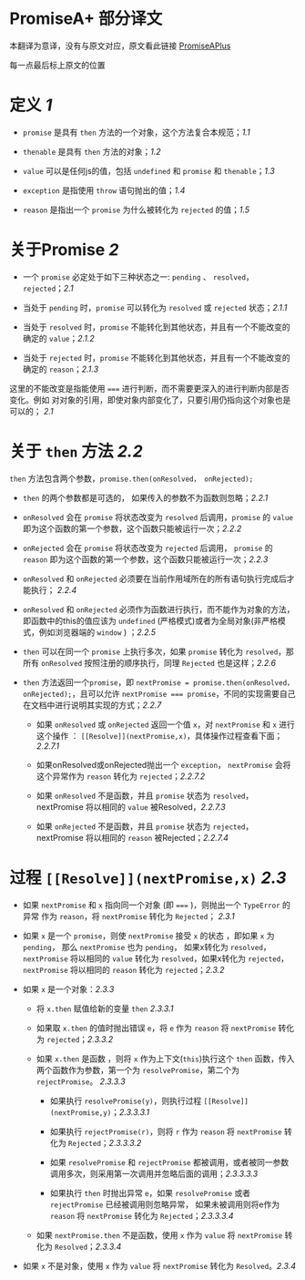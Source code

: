 # PromiseA+ 部分译文

本翻译为意译，没有与原文对应，原文看此链接 [PromiseAPlus](http://promisesaplus.com)

每一点最后标上原文的位置


# 定义 _1_

- `promise` 是具有 `then` 方法的一个对象，这个方法复合本规范；_1.1_

- `thenable` 是具有 `then` 方法的对象；_1.2_

- `value` 可以是任何js的值，包括 `undefined` 和 `promise` 和  `thenable`；_1.3_

- `exception` 是指使用 `throw` 语句抛出的值；_1.4_

- `reason` 是指出一个 `promise` 为什么被转化为 `rejected` 的值；_1.5_


# 关于Promise _2_

- 一个 `promise` 必定处于如下三种状态之一: `pending` 、 `resolved`， `rejected`；_2.1_

- 当处于 `pending` 时，`promise` 可以转化为 `resolved` 或 `rejected` 状态；_2.1.1_ 

- 当处于 `resolved` 时，`promise` 不能转化到其他状态，并且有一个不能改变的确定的 `value`；_2.1.2_ 

- 当处于 `rejected` 时，`promise` 不能转化到其他状态，并且有一个不能改变的确定的 `reason`；_2.1.3_ 

这里的不能改变是指能使用 `===` 进行判断，而不需要更深入的进行判断内部是否变化。例如 对对象的引用，即使对象内部变化了，只要引用仍指向这个对象也是可以的； _2.1_


# 关于 `then` 方法 _2.2_

`then` 方法包含两个参数，`promise.then(onResolved， onRejected);`

- `then` 的两个参数都是可选的， 如果传入的参数不为函数则忽略；_2.2.1_ 

- `onResolved` 会在 `promise` 将状态改变为 `resolved` 后调用，`promise` 的 `value` 即为这个函数的第一个参数，这个函数只能被运行一次；_2.2.2_

- `onRejected` 会在 `promise` 将状态改变为  `rejected` 后调用， `promise` 的 `reason` 即为这个函数的第一个参数，这个函数只能被运行一次；_2.2.3_

- `onResolved` 和 `onRejected` 必须要在当前作用域所在的所有语句执行完成后才能执行； _2.2.4_

- `onResolved` 和 `onRejected` 必须作为函数进行执行，而不能作为对象的方法，即函数中的this的值应该为 `undefined` (严格模式)或者为全局对象(非严格模式，例如浏览器端的 `window` ) ；_2.2.5_

- `then` 可以在同一个 `promise` 上执行多次，如果 `promise` 转化为 `resolved`，那所有 `onResolved` 按照注册的顺序执行，同理  `Rejected` 也是这样；_2.2.6_

- `then` 方法返回一个`promise`，即 `nextPromise = promise.then(onResolved， onRejected);`，且可以允许 `nextPromise === promise`，不同的实现需要自己在文档中进行说明其实现的方式；_2.2.7_
 
	- 如果 `onResolved` 或 `onRejected` 返回一个值 `x`，对 `nextPromise` 和 `x` 进行这个操作 ： `[[Resolve]](nextPromise,x)`，具体操作过程查看下面；_2.2.7.1_
 
	- 如果onResolved或onRejected抛出一个 `exception`， `nextPromise` 会将这个异常作为 `reason` 转化为 `rejected`；_2.2.7.2_
 
	- 如果 `onResolved` 不是函数，并且 `promise` 状态为 `resolved`，nextPromise 将以相同的 `value` 被Resolved，_2.2.7.3_
 
	- 如果 `onRejected` 不是函数，并且 `promise` 状态为 `rejected`，nextPromise 将以相同的 `reason` 被Rejected；_2.2.7.4_


# 过程 `[[Resolve]](nextPromise,x)`  _2.3_

- 如果 `nextPromise` 和 `x` 指向同一个对象 (即 `===` )，则抛出一个 `TypeError` 的异常 作为 `reason`，将 `nextPromise` 转化为  `Rejected`； _2.3.1_

- 如果 `x` 是一个 `promise`，则使 `nextPromise` 接受 `x` 的状态 ，即如果 `x` 为 `pending`， 那么 `nextPromise` 也为  `pending`， 如果x转化为  `resolved`，`nextPromise` 将以相同的 `value` 转化为  `resolved`，如果x转化为 `rejected`， `nextPromise` 将以相同的 `reason` 转化为 `rejected`；_2.3.2_

- 如果 `x` 是一个对象：_2.3.3_

	- 将 `x.then` 赋值给新的变量 `then`  _2.3.3.1_

	- 如果取 `x.then` 的值时抛出错误 `e`，将 `e` 作为 `reason` 将 `nextPromise` 转化为  `rejected`；_2.3.3.2_

	- 如果 `x.then` 是函数 ，则将 `x` 作为上下文(`this`)执行这个 `then` 函数，传入两个函数作为参数，第一个为 `resolvePromise`，第二个为 `rejectPromise`。 _2.3.3.3_

		- 如果执行 `resolvePromise(y)`，则执行过程 `[[Resolve]](nextPromise,y)`；_2.3.3.3.1_
 
		- 如果执行 `rejectPromise(r)`，则将 `r` 作为 `reason` 将 `nextPromise` 转化为 `Rejected`；_2.3.3.3.2_
 
		- 如果 `resolvePromise` 和 `rejectPromise` 都被调用，或者被同一参数调用多次，则采用第一次调用并忽略后面的调用；_2.3.3.3.3_
 
		- 如果执行 `then` 时抛出异常 `e`，如果 `resolvePromise` 或者 `rejectPromise` 已经被调用则忽略异常， 如果未被调用则将e作为 `reason` 将 `nextPromise` 转化为 `Rejected`；_2.3.3.3.4_

	- 如果 `nextPromise.then` 不是函数，使用 `x` 作为 `value` 将 `nextPromise` 转化为 `Resolved`；_2.3.3.4_

- 如果 `x` 不是对象，使用 `x` 作为 `value` 将 `nextPromise` 转化为 `Resolved`。_2.3.4_













